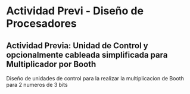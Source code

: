 # Actividad Previ - Diseño de Procesadores

## Actividad Previa: Unidad de Control y opcionalmente cableada simplificada para Multiplicador por Booth


Diseño de unidades de control para la realizar la multiplicacion de Booth para 2 numeros de 3 bits
